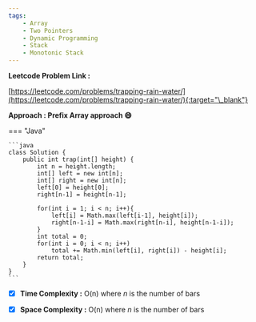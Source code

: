 ```yaml
---
tags:
    - Array
    - Two Pointers
    - Dynamic Programming
    - Stack
    - Monotonic Stack
---
```


**Leetcode Problem Link :**

[https://leetcode.com/problems/trapping-rain-water/](https://leetcode.com/problems/trapping-rain-water/){:target="\_blank"}

**Approach : Prefix Array approach :smile:**

=== "Java"

    ```java
    class Solution {
        public int trap(int[] height) {
            int n = height.length;
            int[] left = new int[n];
            int[] right = new int[n];
            left[0] = height[0];
            right[n-1] = height[n-1];

            for(int i = 1; i < n; i++){
                left[i] = Math.max(left[i-1], height[i]);
                right[n-1-i] = Math.max(right[n-i], height[n-1-i]);
            }
            int total = 0;
            for(int i = 0; i < n; i++)
                total += Math.min(left[i], right[i]) - height[i];
            return total;
        }
    }
    ```

-   [x] **Time Complexity :** O(n) where _n_ is the number of bars

-   [x] **Space Complexity :** O(n) where _n_ is the number of bars

